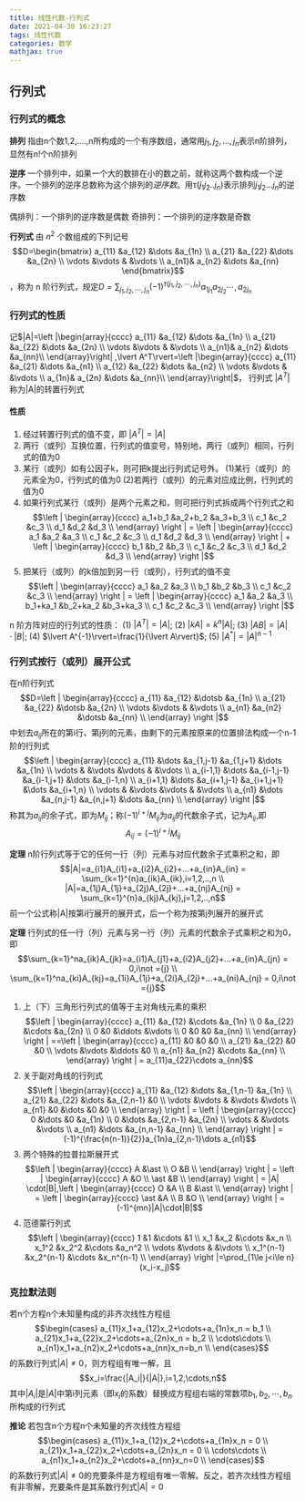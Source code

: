 ```yaml
---
title: 线性代数-行列式
date: 2021-04-30 16:23:27
tags: 线性代数
categories: 数学
mathjax: true
---
```


## 行列式

### 行列式的概念

**排列**
指由n个数1,2,....,n所构成的一个有序数组，通常用$j_1,j_2,...,j_n$表示n阶排列，显然有n!个n阶排列

**逆序**
一个排列中，如果一个大的数排在小的数之前，就称这两个数构成一个逆序。一个排列的逆序总数称为这个排列的*逆序数*。用$\tau(j_1j_2..j_n)$表示排列$j_1j_2...j_n$的逆序数

偶排列：一个排列的逆序数是偶数
奇排列：一个排列的逆序数是奇数

**行列式** 由 $n^2$ 个数组成的下列记号
$$D=\begin{bmatrix}
    a_{11} &a_{12} &\dots &a_{1n} \\
    a_{21} &a_{22} &\dots &a_{2n} \\
    \vdots &\vdots & &\vdots \\
    a_{n1}& a_{n2} &\dots &a_{nn}
\end{bmatrix}$$，称为 n 阶行列式，规定$D=\sum_{j_1,j_2,\dotsb,j_n}(-1)^{\tau(j_1,j_2,\dotsb,j_n)}a_{1j_1}a_{2j_2}\dotsb,a_{2j_n}$
<!--more-->

### 行列式的性质

记$|A|=\left |\begin{array}{cccc}
    a_{11} &a_{12} &\dots &a_{1n} \\
    a_{21} &a_{22} &\dots &a_{2n} \\
    \vdots &\vdots & &\vdots \\
    a_{n1}& a_{n2} &\dots &a_{nn}\\
\end{array}\right|
,\lvert A^T\rvert=\left |\begin{array}{cccc}
    a_{11} &a_{21} &\dots &a_{n1} \\
    a_{12} &a_{22} &\dots &a_{n2} \\
    \vdots &\vdots & &\vdots \\
    a_{1n}& a_{2n} &\dots &a_{nn}\\
\end{array}\right|$，
行列式 $\lvert A^T\rvert$ 称为|A|的转置行列式

#### 性质

1. 经过转置行列式的值不变，即 $|A^T|=|A|$
2. 两行（或列）互换位置，行列式的值变号，特别地，两行（或列）相同，行列式的值为0
3. 某行（或列）如有公因子k，则可把k提出行列式记号外。
    (1)某行（或列）的元素全为0，行列式的值为0
    (2)若两行（或列）的元素对应成比例，行列式的值为0
4. 如果行列式某行（或列）是两个元素之和，则可把行列式拆成两个行列式之和
    $$\left | \begin{array}{cccc}
        a_1+b_1 &a_2+b_2 &a_3+b_3 \\
        c_1 &c_2 &c_3 \\
        d_1 &d_2 &d_3 \\
    \end{array} \right | = \left | \begin{array}{cccc}
        a_1 &a_2 &a_3 \\
        c_1 &c_2 &c_3 \\
        d_1 &d_2 &d_3 \\
    \end{array} \right | + \left | \begin{array}{cccc}
        b_1 &b_2 &b_3 \\
        c_1 &c_2 &c_3 \\
        d_1 &d_2 &d_3 \\
    \end{array} \right |$$
5. 把某行（或列）的k倍加到另一行（或列），行列式的值不变
   $$\left | \begin{array}{cccc}
        a_1 &a_2 &a_3 \\
        b_1 &b_2 &b_3 \\
        c_1 &c_2 &c_3 \\
    \end{array} \right | = \left | \begin{array}{cccc}
        a_1 &a_2 &a_3 \\
        b_1+ka_1 &b_2+ka_2 &b_3+ka_3 \\
        c_1 &c_2 &c_3 \\
    \end{array} \right |$$

n 阶方阵对应的行列式的性质：
(1) $\lvert A^T\rvert=\lvert A\rvert$;
(2) $\lvert kA\rvert=k^n\lvert A\rvert$;
(3) $\lvert AB\rvert=\lvert A\rvert\cdot\lvert B\rvert$;
(4) $\lvert A^{-1}\rvert=\frac{1}{\lvert A\rvert}$;
(5) $\lvert A^*\rvert=\lvert A\rvert^{n-1}$

### 行列式按行（或列）展开公式

在n阶行列式
$$D=\left | \begin{array}{cccc}
        a_{11} &a_{12} &\dotsb &a_{1n} \\
        a_{21} &a_{22} &\dotsb &a_{2n} \\
        \vdots &\vdots & &\vdots \\
        a_{n1} &a_{n2} &\dotsb &a_{nn} \\
    \end{array} \right |$$
中划去$a_{ij}$所在的第i行、第j列的元素，由剩下的元素按原来的位置排法构成一个n-1阶的行列式
$$\left | \begin{array}{cccc}
        a_{11} &\dots &a_{1,j-1} &a_{1,j+1} &\dots &a_{1n} \\
        \vdots & &\vdots &\vdots & &\vdots \\
        a_{i-1,1} &\dots &a_{i-1,j-1} &a_{i-1,j+1} &\dots &a_{i-1,n} \\
        a_{i+1,1} &\dots &a_{i+1,j-1} &a_{i+1,j+1} &\dots &a_{i+1,n} \\
        \vdots & &\vdots &\vdots & &\vdots \\
        a_{n1} &\dots &a_{n,j-1} &a_{n,j+1} &\dots &a_{nn} \\
    \end{array} \right |$$
称其为$a_{ij}$的余子式，即为$M_{ij}$；称$(-1)^{i+j}M_{ij}$为$a_{ij}$的代数余子式，记为$A_{ij}$,即
$$A_{ij}=(-1)^{i+j}M_{ij}$$

**定理** n阶行列式等于它的任何一行（列）元素与对应代数余子式乘积之和，即
$$|A|=a_{i1}A_{i1}+a_{i2}A_{i2}+...+a_{in}A_{in} = \sum_{k=1}^{n}a_{ik}A_{ik},i=1,2,..,n \\
    |A|=a_{1j}A_{1j}+a_{2j}A_{2j}+...+a_{nj}A_{nj} = \sum_{k=1}^{n}a_{kj}A_{kj},j=1,2,..,n$$
前一个公式称|A|按第i行展开的展开式，后一个称为按第j列展开的展开式

**定理** 行列式的任一行（列）元素与另一行（列）元素的代数余子式乘积之和为0，即
$$\sum_{k=1}^na_{ik}A_{jk}=a_{i1}A_{j1}+a_{i2}A_{j2}+...+a_{in}A_{jn} = 0,i\not ={j} \\
\sum_{k=1}^na_{ki}A_{kj}=a_{1i}A_{1j}+a_{2i}A_{2j}+...+a_{ni}A_{nj} = 0,i\not ={j}$$

1. 上（下）三角形行列式的值等于主对角线元素的乘积
$$\left | \begin{array}{cccc}
    a_{11} &a_{12} &\cdots &a_{1n} \\
    0 &a_{22} &\cdots &a_{2n} \\
    0 &0 &\ddots &\vdots \\
    0 &0 &0 &a_{nn} \\
\end{array} \right | ==\left | \begin{array}{cccc}
    a_{11} &0 &0 &0 \\
    a_{21} &a_{22} &0 &0 \\
    \vdots &\vdots &\ddots &0 \\
    a_{n1} &a_{n2} &\cdots &a_{nn} \\
\end{array} \right | = a_{11}a_{22}\cdots a_{nn}$$
2. 关于副对角线的行列式
$$\left | \begin{array}{cccc}
    a_{11} &a_{12} &\dots &a_{1,n-1} &a_{1n} \\
    a_{21} &a_{22} &\dots &a_{2,n-1} &0 \\
    \vdots &\vdots & &\vdots &\vdots \\
    a_{n1} &0 &\dots &0 &0 \\
\end{array} \right | = \left | \begin{array}{cccc}
    0 &\dots &0 &a_{1n} \\
    0 &\dots &a_{2,n-1} &a_{2n} \\
    \vdots & &\vdots &\vdots \\
    a_{n1} &\dots &a_{n,n-1} &a_{nn} \\
\end{array} \right | = (-1)^{\frac{n(n-1)}{2}}a_{1n}a_{2,n-1}\dots a_{n1}$$
3. 两个特殊的拉普拉斯展开式
$$\left | \begin{array}{cccc}
    A &\ast \\
    O &B \\
\end{array} \right | = \left | \begin{array}{cccc}
    A &O \\
    \ast &B \\
\end{array} \right | = |A| \cdot|B|,\left | \begin{array}{cccc}
    O &A \\
    B &\ast \\
\end{array} \right | = \left | \begin{array}{cccc}
    \ast &A \\
    B &O \\
\end{array} \right | = (-1)^{mn}|A|\cdot|B|$$
4. 范德蒙行列式
$$\left | \begin{array}{cccc}
    1 &1 &\cdots &1 \\
    x_1 &x_2 &\cdots &x_n \\
    x_1^2 &x_2^2 &\cdots &a_n^2 \\
    \vdots &\vdots & &\vdots \\
    x_1^{n-1} &x_2^{n-1} &\cdots &x_n^{n-1} \\
\end{array} \right |=\prod_{1\le j<i\le n}(x_i-x_j)$$

### 克拉默法则

若n个方程n个未知量构成的非齐次线性方程组
$$\begin{cases}
    a_{11}x_1+a_{12}x_2+\cdots+a_{1n}x_n = b_1 \\
    a_{21}x_1+a_{22}x_2+\cdots+a_{2n}x_n = b_2 \\
    \cdots\cdots \\
    a_{n1}x_1+a_{n2}x_2+\cdots+a_{nn}x_n=b_n \\
\end{cases}$$
的系数行列式$|A|\not ={0}$，则方程组有唯一解，且
$$x_i=\frac{|A_i|}{|A|},i=1,2,\cdots,n$$
其中$|A_i|$是$|A|$中第i列元素（即$x_i$的系数）替换成方程组右端的常数项$b_1,b_2,\cdots,b_n$所构成的行列式

**推论** 若包含n个方程n个未知量的齐次线性方程组
$$\begin{cases}
    a_{11}x_1+a_{12}x_2+\cdots+a_{1n}x_n = 0 \\
    a_{21}x_1+a_{22}x_2+\cdots+a_{2n}x_n = 0 \\
    \cdots\cdots \\
    a_{n1}x_1+a_{n2}x_2+\cdots+a_{nn}x_n=0 \\
\end{cases}$$
的系数行列式$|A|\not ={0}$的充要条件是方程组有唯一零解。反之，若齐次线性方程组有非零解，充要条件是其系数行列式$|A|=0$